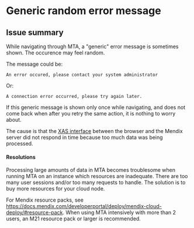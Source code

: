 # Generic random error message

## Issue summary

While navigating through MTA, a "generic" error message is sometimes shown. The occurence may feel random.

The message could be:

 `An error occured, please contact your system administrator`

 Or:

 `A connection error occurred, please try again later.`

If this generic message is shown only once while navigating, and does not come back when after you retry the same action, it is nothing to worry about.

The cause is that the [XAS interface](https://apidocs.rnd.mendix.com/4/client/xas.html) between the browser and the Mendix server did not respond in time because too much data was being processed. 

#### Resolutions

Processing large amounts of data in MTA becomes troublesome when running MTA on an instance which resources are inadequate. There are too many user sessions and/or too many requests to handle. The solution is to buy more resources for your cloud node. 

For Mendix resource packs, see https://docs.mendix.com/developerportal/deploy/mendix-cloud-deploy/#resource-pack. When using MTA intensively with more than 2 users, an M21 resource pack or larger is recommended.

